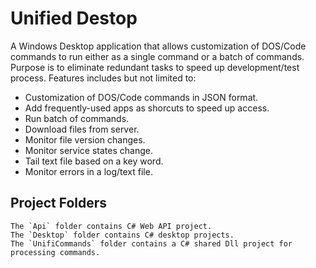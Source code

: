 # Unified Destop
A Windows Desktop application that allows customization of DOS/Code commands to run either as a single command or a batch of commands. Purpose is to eliminate redundant tasks to speed up development/test process. Features includes but not limited to:
- Customization of DOS/Code commands in JSON format.
- Add frequently-used apps as shorcuts to speed up access.
- Run batch of commands.
- Download files from server.
- Monitor file version changes.
- Monitor service states change.
- Tail text file based on a key word.
- Monitor errors in a log/text file.

## Project Folders

	The `Api` folder contains C# Web API project.
	The `Desktop` folder contains C# desktop projects.
	The `UnifiCommands` folder contains a C# shared Dll project for processing commands.

